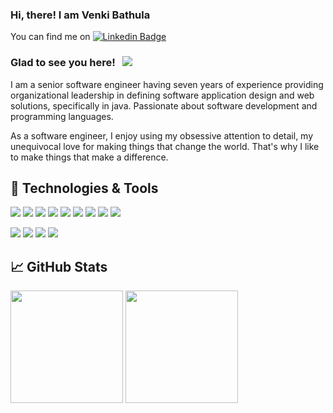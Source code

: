 ### Hi, there! I am Venki Bathula

You can find me on [![Linkedin Badge](https://img.shields.io/badge/-LinkedIn-0e76a8?style=flat-square&logo=Linkedin&logoColor=white)](https://www.linkedin.com/in/venki-bathula/)

### Glad to see you here! &nbsp; ![](https://visitor-badge.glitch.me/badge?page_id=venkibathula)

I am a senior software engineer having seven years of experience providing organizational leadership in defining software application design and web solutions, specifically in
java. Passionate about software development and programming languages.

As a software engineer, I enjoy using my obsessive attention to detail, my unequivocal love for making things that change the world. That's why I like to make things that make a difference.

## 🔧 Technologies & Tools

![](https://img.shields.io/badge/Code-Java-informational?style=flat&logo=java&logoColor=white&color=2bbc8a)
![](https://img.shields.io/badge/Code-Spring-informational?style=flat&logo=spring&logoColor=white&color=2bbc8a)
![](https://img.shields.io/badge/Tools-PostgreSQL-informational?style=flat&logo=postgresql&logoColor=white&color=2bbc8a)
![](https://img.shields.io/badge/Tools-Neo4j-informational?style=flat&logo=neo4j&logoColor=white&color=2bbc8a)
![](https://img.shields.io/badge/Code-Kafka-informational?style=flat&logo=kafka&logoColor=white&color=2bbc8a)
![](https://img.shields.io/badge/OS-Linux-informational?style=flat&logo=linux&logoColor=white&color=2bbc8a)
![](https://img.shields.io/badge/Tools-Docker-informational?style=flat&logo=docker&logoColor=white&color=2bbc8a)
![](https://img.shields.io/badge/Tools-Kubernetes-informational?style=flat&logo=kubernetes&logoColor=white&color=2bbc8a)
![](https://img.shields.io/badge/Agile-SAFe5-informational?style=flat&logo=agile&logoColor=white&color=2bbc8a)

![](https://img.shields.io/badge/Technology-Blockchain-informational?style=flat&logo=blockchain&logoColor=white&color=2bbc8a)
![](https://img.shields.io/badge/Code-Solidity-informational?style=flat&logo=solidity&logoColor=white&color=2bbc8a)
![](https://img.shields.io/badge/Code-Ethereum-informational?style=flat&logo=ethereum&logoColor=white&color=2bbc8a)
![](https://img.shields.io/badge/Code-IPFS-informational?style=flat&logo=ipfs&logoColor=white&color=2bbc8a)


## &#x1f4c8; GitHub Stats
<p>
  <img height="180em" src="https://github-readme-stats.vercel.app/api?username=venkibathula&show_icons=true&hide_border=true&&count_private=true&include_all_commits=true" />
  <img height="180em" src="https://github-readme-stats.vercel.app/api/top-langs/?username=venkibathula&exclude_repo=KNN-Image-Classification&show_icons=true&hide_border=true&layout=compact&langs_count=8"/>
</p>


